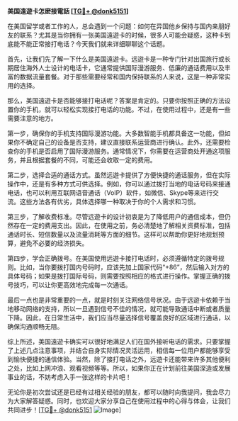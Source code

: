 **美国遠遊卡怎麽接電話 [[TG💪+ @donk5151](https://t.me/s/donk5151)]**

在美国留学或者工作的人，总会遇到一个问题：如何在异国他乡保持与国内亲朋好友的联系？尤其是当你拥有一张美国遠遊卡的时候，很多人可能会疑惑，这种卡到底能不能正常接打电话？今天我们就来详细聊聊这个话题。

首先，让我们先了解一下什么是美国遠遊卡。远遊卡是一种专门针对出国旅行或长期居住海外人士设计的电话卡，它通常提供国际漫游服务、低廉的通话费用以及丰富的数据流量套餐。对于那些需要经常和国内保持联系的人来说，这是一种非常实用的选择。

那么，美国遠遊卡是否能够接打电话呢？答案是肯定的。只要你按照正确的方法设置你的手机，就可以轻松实现接打电话的功能。不过，在使用过程中，还是有一些需要注意的地方。

第一步，确保你的手机支持国际漫游功能。大多数智能手机都具备这一功能，但如果你不确定自己的设备是否支持，建议直接联系运营商进行确认。此外，还需要检查你的手机是否启用了国际漫游服务。通常情况下，你需要在运营商处开通这项服务，并且根据套餐的不同，可能还会收取一定的费用。

第二步，选择合适的通话方式。虽然远遊卡提供了方便快捷的通话服务，但在实际操作中，还是有多种方式可供选择。例如，你可以通过拨打当地的电话号码来接通电话，也可以利用互联网语音通话（VoIP）软件，如微信、Skype等来进行交流。这些方法各有优劣，具体选择哪一种取决于你的个人需求和习惯。

第三步，了解收费标准。尽管远遊卡的设计初衷是为了降低用户的通信成本，但仍然存在一定的费用支出。因此，在使用之前，务必清楚地了解相关资费标准，包括通话时长、短信数量以及流量消耗等方面的细节。这样可以帮助你更好地规划预算，避免不必要的经济损失。

第四步，学会正确拨号。在美国使用远遊卡接打电话时，必须遵循特定的拨号规则。比如，当你要拨打国内号码时，应该先加上国家代码“+86”，然后输入对方的具体号码；如果是拨打国际号码，则需要按照相应的格式进行操作。掌握正确的拨号技巧，可以让你更高效地完成每一次通话。

最后一点也是非常重要的一点，就是时刻关注网络信号状况。由于远遊卡依赖于当地移动网络的支持，所以一旦遇到信号不佳的情况，就可能导致通话中断或者质量下降。因此，在日常生活中，我们应当尽量选择信号覆盖良好的区域进行通话，以确保沟通顺畅无阻。

综上所述，美国遠遊卡确实可以很好地满足人们在国外接听电话的需求。只要掌握了上述几点注意事项，并结合自身实际情况灵活运用，相信每一位用户都能够享受到愉快便捷的通信体验。当然，除了接打电话之外，远遊卡还能带来许多其他便利之处，比如上网冲浪、观看视频等等。所以，如果你正在计划前往美国深造或发展事业的话，不妨考虑入手一张这样的卡片吧！

无论你是初次尝试还是已经有过相关经验的朋友，都可以随时向我提问，我会尽力为大家解答疑惑。同时，也欢迎大家分享自己在使用过程中的心得与体会，让我们共同进步！[[TG💪+ @donk5151](https://t.me/s/donk5151) ![Image](https://i.postimg.cc/rwNCRYN7/Snipaste-2025-04-30-17-27-05.png)]